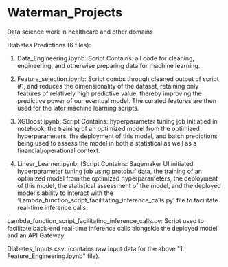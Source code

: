 # Waterman_Projects
Data science work in healthcare and other domains

Diabetes Predictions (6 files):

1. Data_Engineering.ipynb: Script Contains: all code for cleaning, engineering, and otherwise preparing data for machine learning.

2. Feature_selection.ipynb: Script combs through cleaned output of script #1, and reduces the dimensionality of the dataset, retaining only features of relatively high predictive value, thereby improving the predictive power of our eventual model. The curated features are then used for the later machine learning scripts.

3. XGBoost.ipynb: Script Contains: hyperparameter tuning job initiatied in notebook, the training of an optimized model from the optimized hyperparameters, the deployment of this model, and batch predictions being used to assess the model in both a statistical as well as a financial/operational context.
   
4. Linear_Learner.ipynb: (Script Contains: Sagemaker UI initiated hyperparameter tuning job using protobuf data, the training of an optimized model from the optimized hyperparameters, the deployment of this model, the statistical assessment of the model, and the deployed model's ability to interact with the 'Lambda_function_script_facilitating_inference_calls.py' file to facilitate real-time inference calls.

Lambda_function_script_facilitating_inference_calls.py: Script used to facilitate back-end real-time inference calls alongside the deployed model and an API Gateway.

Diabetes_Inputs.csv: (contains raw input data for the above "1. Feature_Engineering.ipynb" file).
